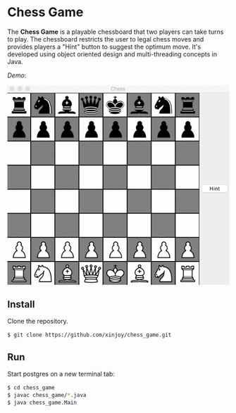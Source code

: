 # Chess Game

The **Chess Game** is a playable chessboard that two players can take turns to play. The chessboard restricts the user to legal chess moves and provides players a "Hint" button to suggest the optimum move. It's developed using object oriented design and multi-threading concepts in Java.

*Demo*:

![demo](./demo/demo.gif)

## Install

Clone the repository.
```bash
$ git clone https://github.com/xinjoy/chess_game.git
```

## Run
Start postgres on a new terminal tab: 
```bash
$ cd chess_game
$ javac chess_game/*.java
$ java chess_game.Main
```